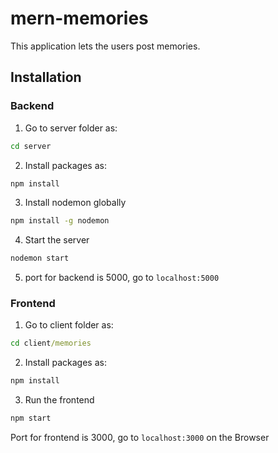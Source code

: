 # mern-memories
This application lets the users post memories.

## Installation
### Backend
1. Go to server folder as:
``` cmd
cd server
```
2. Install packages as:
``` cmd
npm install
```
3. Install nodemon globally
```cmd
npm install -g nodemon
```
4. Start the server
```cmd 
nodemon start
```
5. port for backend is 5000, go to ```localhost:5000``` 
### Frontend
1. Go to client folder as:
``` cmd
cd client/memories
```
2. Install packages as:
``` cmd
npm install
```
3. Run the frontend
```cmd 
npm start
```
Port for frontend is 3000, go to ```localhost:3000``` on the Browser

